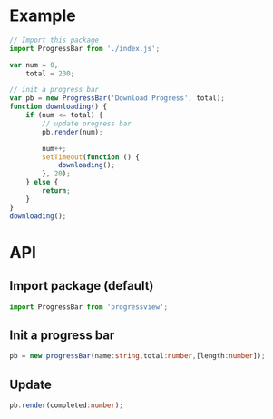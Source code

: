 # Example
```javascript
// Import this package
import ProgressBar from './index.js';

var num = 0,
	total = 200;

// init a progress bar
var pb = new ProgressBar('Download Progress', total);
function downloading() {
	if (num <= total) {
		// update progress bar
		pb.render(num);

		num++;
		setTimeout(function () {
			downloading();
		}, 20);
	} else {
		return;
	}
}
downloading();

```

# API
## Import package (default)
```javascript
import ProgressBar from 'progressview'; 
```
## Init a progress bar
```typescript
pb = new progressBar(name:string,total:number,[length:number]);
```

## Update
```typescript
pb.render(completed:number);
```